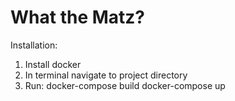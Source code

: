 # What the Matz?

Installation:

1. Install docker
2. In terminal navigate to project directory
3. Run:
	docker-compose build
	docker-compose up
